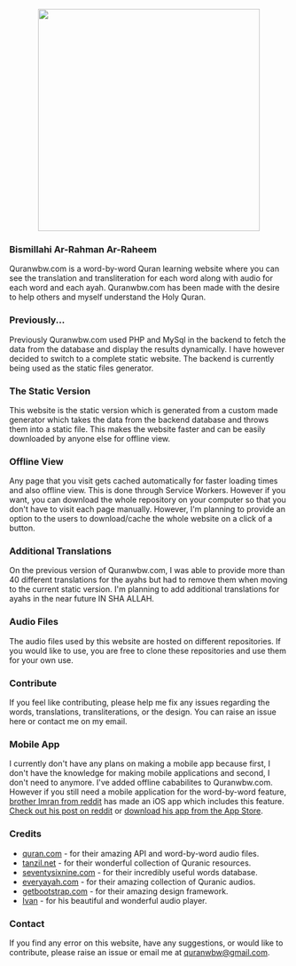 <p align="center"><img src="https://raw.githubusercontent.com/quranwbw/quranwbw/master/assets/images/logo.png" width="400"></p>

### Bismillahi Ar-Rahman Ar-Raheem
Quranwbw.com is a word-by-word Quran learning website where you can see the translation and transliteration for each word along with audio for each word and each ayah. Quranwbw.com has been made with the desire to help others and myself understand the Holy Quran.

### Previously...
Previously Quranwbw.com used PHP and MySql in the backend to fetch the data from the database and display the results dynamically. I have however decided to switch to a complete static website. The backend is currently being used as the static files generator. 

### The Static Version
This website is the static version which is generated from a custom made generator which takes the data from the backend database and throws them into a static file. This makes the website faster and can be easily downloaded by anyone else for offline view.

### Offline View
Any page that you visit gets cached automatically for faster loading times and also offline view. This is done through Service Workers. However if you want, you can download the whole repository on your computer so that you don't have to visit each page manually. However, I'm planning to provide an option to the users to download/cache the whole website on a click of a button.

### Additional Translations
On the previous version of Quranwbw.com, I was able to provide more than 40 different translations for the ayahs but had to remove them when moving to the current static version. I'm planning to add additional translations for ayahs in the near future IN SHA ALLAH.

### Audio Files
The audio files used by this website are hosted on different repositories. If you would like to use, you are free to clone these repositories and use them for your own use.

### Contribute
If you feel like contributing, please help me fix any issues regarding the words, translations, transliterations, or the design. You can raise an issue here or contact me on my email.

### Mobile App
I currently don't have any plans on making a mobile app because first, I don't have the knowledge for making mobile applications and second, I don't need to anymore. I've added offline cababilites to Quranwbw.com. However if you still need a mobile application for the word-by-word feature, [brother Imran from reddit](https://www.reddit.com/user/imran_sca) has made an iOS app which includes this feature. [Check out his post on reddit](https://www.reddit.com/r/islam/comments/ag58k9/assalamu_alaikum_i_have_developed_a_free_no_ads/) or [download his app from the App Store](https://itunes.apple.com/in/app/learn-islam-pro/id1236412299?mt=8).

### Credits
- [quran.com](https://quran.com) - for their amazing API and word-by-word audio files.
- [tanzil.net](http://tanzil.net) - for their wonderful collection of Quranic resources.
- [seventysixnine.com](http://seventysixnine.com) - for their incredibly useful words database.
- [everyayah.com](http://everyayah.com) - for their amazing collection of Quranic audios.
- [getbootstrap.com](https://getbootstrap.com) - for their amazing design framework.
- [Ivan](https://codepen.io/k-ivan) - for his beautiful and wonderful audio player.

### Contact
If you find any error on this website, have any suggestions, or would like to contribute, please raise an issue or email me at quranwbw@gmail.com.
